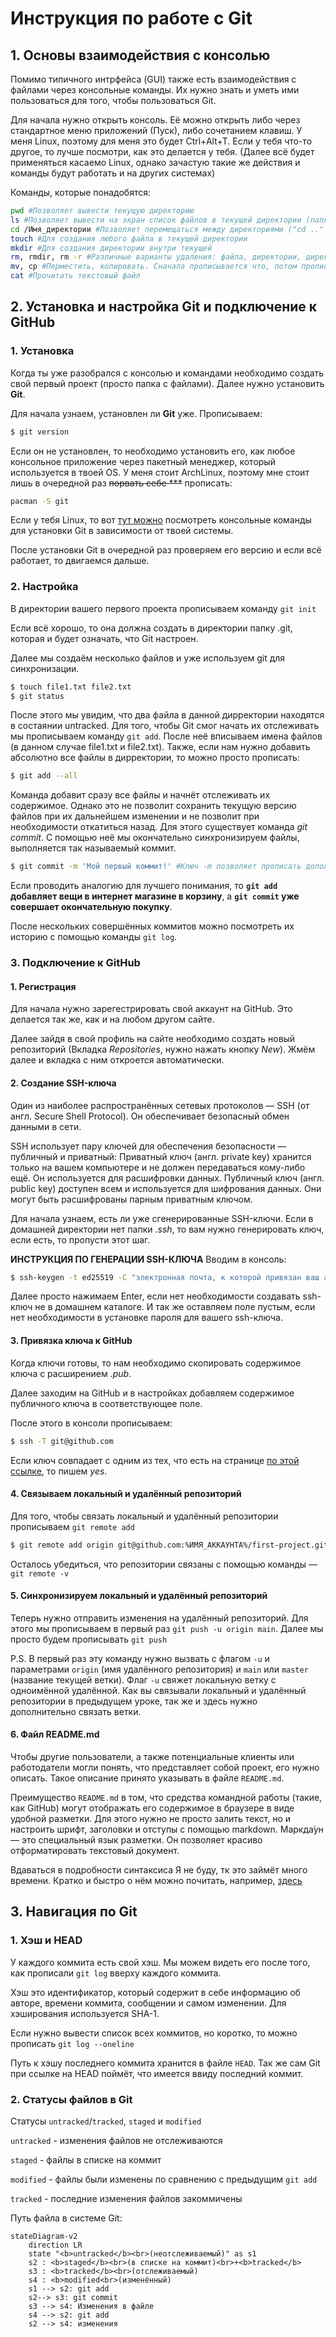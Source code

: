 # Инструкция по работе с Git
## 1. Основы взаимодействия с консолью
Помимо типичного интрфейса (GUI) также есть взаимодействия с файлами через консольные команды. Их нужно знать и уметь ими пользоваться для того, чтобы пользоваться Git.

Для начала нужно открыть консоль. Её можно открыть либо через стандартное меню приложений (Пуск), либо сочетанием клавиш. У меня Linux, поэтому для меня это будет Ctrl+Alt+T. Если у тебя что-то другое, то лучше посмотри, как это делается у тебя. (Далее всё будет применяться касаемо Linux, однако зачастую такие же действия и команды будут работать и на других системах)

Команды, которые понадобятся:
```bash
pwd #Позволяет вывести текущую директорию
ls #Позволяет вывести на экран список файлов в текущей директории (папке)
cd /Имя_директории #Позволяет перемещаться между директориями ("cd .." - позволяет вернуться на уровень выше, "~" - по умолчанию обозначает домашнюю директорию)
touch #Для создания любого файла в текущей директории
mkdir #Для создания директории внутри текущей
rm, rmdir, rm -r #Различные варианты удаления: файла, директории, директории и всех файлов и директорий внутри
mv, cp #Перместить, копировать. Сначала прописывается что, потом прописывается путь куда
cat #Прочитать текстовый файл
```
## 2. Установка и настройка Git и подключение к GitHub
### 1. Установка
Когда ты уже разобрался с консолью и командами необходимо создать свой первый проект (просто папка с файлами). Далее нужно установить __Git__.

Для начала узнаем, установлен ли **Git** уже. Прописываем:
```bash
$ git version
```
Если он не установлен, то необходимо установить его, как любое консольное приложение через пакетный менеджер, который используется в твоей OS. У меня стоит ArchLinux, поэтому мне стоит лишь в очередной раз ~~порвать себе ***~~ прописать:
```bash
pacman -S git
```
Если у тебя Linux, то вот [тут можно](https://git-scm.com/download/linux) посмотреть консольные команды для установки Git в зависимости от твоей системы.

После установки Git в очередной раз проверяем его версию и если всё работает, то двигаемся дальше.
### 2. Настройка
В директории вашего первого проекта прописываем команду `git init`

Если всё хорошо, то она должна создать в директории папку .git, которая и будет означать, что Git настроен.

Далее мы создаём несколько файлов и уже используем git для синхронизации.
```bash
$ touch file1.txt file2.txt
$ git status
```
После этого мы увидим, что два файла в данной дирректории находятся в состаянии untracked. Для того, чтобы Git смог начать их отслеживать мы прописываем команду `git add`. После неё вписываем имена файлов (в данном случае file1.txt и file2.txt). Также, если нам нужно добавить абсолютно все файлы в дирректории, то можно просто прописать:
```bash
$ git add --all
```
Команда добавит сразу все файлы и начнёт отслеживать их содержимое. Однако это не позволит сохранить текущую версию файлов при их дальнейшем изменении и не позволит при необходимости откатиться назад. Для этого существует команда *git commit*. С помощью неё мы окончательно синхронизируем файлы, выполняется так называемый коммит. 
```bash
$ git commit -m 'Мой первый коммит!' #Ключ -m позволяет прописать дополнительное сообщение к выполненному коммиту. Обычно они содержат дельную информацию, например, о том, какой файл был изменён и т.д.
```
Если проводить аналогию для лучшего понимания, то **`git add` добавляет вещи в интернет магазине в корзину**, а **`git commit` уже совершает окончательную покупку**.

После нескольких совершённых коммитов можно посмотреть их историю с помощью команды `git log`.
### 3. Подключение к GitHub
#### 1. Регистрация
Для начала нужно зарегестрировать свой аккаунт на GitHub. Это делается так же, как и на любом другом сайте.

Далее зайдя в свой профиль на сайте необходимо создать новый репозиторий (Вкладка *Repositories*, нужно нажать кнопку *New*). Жмём далее и вкладка с ним откроется автоматически.
#### 2. Создание SSH-ключа
Один из наиболее распространённых сетевых протоколов — SSH (от англ. Secure Shell Protocol). Он обеспечивает безопасный обмен данными в сети.

SSH использует пару ключей для обеспечения безопасности — публичный и приватный: 
Приватный ключ (англ. private key) хранится только на вашем компьютере и не должен передаваться кому-либо ещё. Он используется для расшифровки данных.
Публичный ключ (англ. public key) доступен всем и используется для шифрования данных. Они могут быть расшифрованы парным приватным ключом.

Для начала узнаем, есть ли уже сгенерированные SSH-ключи. Если в домашней директории нет папки *.ssh*, то вам нужно генерировать ключ, если есть, то пропусти этот шаг.

**ИНСТРУКЦИЯ ПО ГЕНЕРАЦИИ SSH-КЛЮЧА**
Вводим в консоль:
```bash
$ ssh-keygen -t ed25519 -C "электронная почта, к которой привязан ваш аккаунт на GitHub"
```
Далее просто нажимаем Enter, если нет необходимости создавать ssh-ключ не в домашнем каталоге. И так же оставляем поле пустым, если нет необходимости в установке пароля для вашего ssh-ключа.
#### 3. Привязка ключа к GitHub
 Когда ключи готовы, то нам необходимо скопировать содержимое ключа с расширением *.pub*.

 Далее заходим на GitHub и в настройках добавляем содержимое публичного ключа в соответствующее поле.

 После этого в консоли прописываем:
 ```bash
 $ ssh -T git@github.com
 ```
 Если ключ совпадает с одним из тех, что есть на странице [по этой ссылке](https://docs.github.com/en/authentication/keeping-your-account-and-data-secure/githubs-ssh-key-fingerprints), то пишем *yes*.

#### 4. Связываем локальный и удалённый репозиторий
Для того, чтобы связать локальный и удалённый репозитории прописываем `git remote add`
```bash
$ git remote add origin git@github.com:%ИМЯ_АККАУНТА%/first-project.git
```
Осталось убедиться, что репозитории связаны с помощью команды — `git remote -v`

#### 5. Синхронизируем локальный и удалённый репозиторий
Теперь нужно отправить изменения на удалённый репозиторий. Для этого мы прописываем в первый раз `git push -u origin main`. Далее мы просто будем прописывать `git push` 

P.S. В первый раз эту команду нужно вызвать с флагом `-u` и параметрами `origin` (имя удалённого репозитория) и `main` или `master` (название текущей ветки). Флаг `-u` свяжет локальную ветку с одноимённой удалённой. Как вы связывали локальный и удалённый репозитории в предыдущем уроке, так же и здесь нужно дополнительно связать ветки.

#### 6. Файл README.md
Чтобы другие пользователи, а также потенциальные клиенты или работодатели могли понять, что представляет собой проект, его нужно описать. Такое описание принято указывать в файле `README.md`.

Преимущество `README.md` в том, что средства командной работы (такие, как GitHub) могут отображать его содержимое в браузере в виде удобной разметки. Для этого нужно не просто залить текст, но и настроить шрифт, заголовки и отступы с помощью markdown. Маркда́ун — это специальный язык разметки. Он позволяет красиво отформатировать текстовый документ.

Вдаваться в подробности синтаксиса Я не буду, тк это займёт много времени. Кратко и быстро о нём можно почитать, например, [здесь](https://www.markdownguide.org/basic-syntax/)
## 3. Навигация по Git
### 1. Хэш и HEAD
У каждого коммита есть свой хэш. Мы можем видеть его после того, как прописали `git log` вверху каждого коммита.

Хэш это идентификатор, который содержит в себе информацию об авторе, времени коммита, сообщении и самом изменении. Для хэширования используется SHA-1.

Если нужно вывести список всех коммитов, но коротко, то можно прописать `git log --oneline`

Путь к хэшу последнего коммита хранится в файле `HEAD`. Так же сам Git при ссылке на HEAD поймёт, что имеется ввиду последний коммит.
### 2. Статусы файлов в Git
Статусы `untracked`/`tracked`, `staged` и `modified`

`untracked` - изменения файлов не отслеживаются

`staged` - файлы в списке на коммит

`modified` - файлы были изменены по сравнению с предыдущим `git add`

`tracked` - последние изменения файлов закоммичены

Путь файла в системе Git:
```mermaid
stateDiagram-v2
    direction LR
    state "<b>untracked</b><br>(неотслеживаемый)" as s1
    s2 : <b>staged</b><br>(в списке на коммит)<br>+<b>tracked</b>
    s3 : <b>tracked</b><br>(отслеживаемый)
    s4 : <b>modified<br>(изменённый)
    s1 --> s2: git add
    s2--> s3: git commit
    s3 --> s4: Изменения в файле
    s4 --> s2: git add
    s2 --> s4: изменения
```